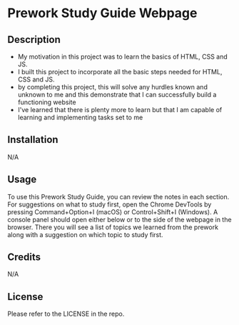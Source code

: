 # Prework Study Guide Webpage

## Description

- My motivation in this project was to learn the basics of HTML, CSS and JS. 
- I built this project to incorporate all the basic steps needed for HTML, CSS and JS.
- by completing this project, this will solve any hurdles known and unknown to me and this demonstrate that I can successfully build a functioning website
- I've learned that there is plenty more to learn but that I am capable of learning and implementing tasks set to me

## Installation

N/A

## Usage

To use this Prework Study Guide, you can review the notes in each section. For suggestions on what to study first, open the Chrome DevTools by pressing Command+Option+I (macOS) or Control+Shift+I (Windows). A console panel should open either below or to the side of the webpage in the browser. There you will see a list of topics we learned from the prework along with a suggestion on which topic to study first.

## Credits

N/A

## License

Please refer to the LICENSE in the repo.